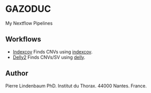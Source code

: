 # GAZODUC

My Nextflow Pipelines

## Workflows

  * [Indexcov](workflows/indexcov/README.md) Finds CNVs using [indexcov](https://github.com/brentp/goleft/tree/master/indexcov#indexcov).
  * [Delly2](workflows/delly2/README.md) Finds CNVs/SV using [delly](https://github.com/dellytools/delly).


## Author

Pierre Lindenbaum PhD. Institut du Thorax. 44000 Nantes. France.

